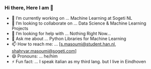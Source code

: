 ### Hi there, Here I am 👋

- 🔭 I’m currently working on ... Machine Learning at Sogeti NL
- 👯 I’m looking to collaborate on ... Data Science & Machine Learning Projects
- 🤔 I’m looking for help with ... Nothing Right Now...
- 💬 Ask me about ... Python Libraries for Machine Learning
- 📫 How to reach me: ... [s.masoumi@student.han.nl, shahryar.masoumi@sogeti.com]
- 😄 Pronouns: ... he/him
- ⚡ Fun fact: ... I speak italian as my third lang. but I live in Eindhoven
